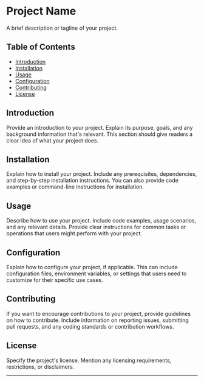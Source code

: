 # Project Name

A brief description or tagline of your project.

## Table of Contents

- [Introduction](#introduction)
- [Installation](#installation)
- [Usage](#usage)
- [Configuration](#configuration)
- [Contributing](#contributing)
- [License](#license)

## Introduction

Provide an introduction to your project. Explain its purpose, goals, and any background information that's relevant. This section should give readers a clear idea of what your project does.

## Installation

Explain how to install your project. Include any prerequisites, dependencies, and step-by-step installation instructions. You can also provide code examples or command-line instructions for installation.

## Usage

Describe how to use your project. Include code examples, usage scenarios, and any relevant details. Provide clear instructions for common tasks or operations that users might perform with your project.

## Configuration

Explain how to configure your project, if applicable. This can include configuration files, environment variables, or settings that users need to customize for their specific use cases.

## Contributing

If you want to encourage contributions to your project, provide guidelines on how to contribute. Include information on reporting issues, submitting pull requests, and any coding standards or contribution workflows.

## License

Specify the project's license. Mention any licensing requirements, restrictions, or disclaimers.

---